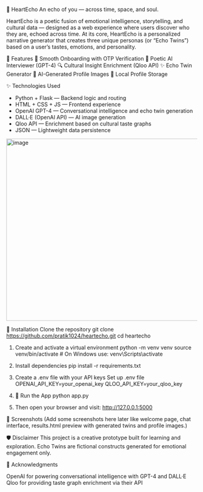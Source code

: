 💖 HeartEcho 
An echo of you — across time, space, and soul.

HeartEcho is a poetic fusion of emotional intelligence, storytelling, and cultural data — designed as a web experience where users discover who they are, echoed across time.
At its core, HeartEcho is a personalized narrative generator that creates three unique personas (or “Echo Twins”) based on a user’s tastes, emotions, and personality.

 
🧠 Features
🔐 Smooth Onboarding with OTP Verification
💬 Poetic AI Interviewer (GPT-4)
🔍 Cultural Insight Enrichment (Qloo API)
✨ Echo Twin Generator
🎨 AI-Generated Profile Images
💾 Local Profile Storage


✨ Technologies Used
- Python + Flask — Backend logic and routing  
- HTML + CSS + JS — Frontend experience  
- OpenAI GPT-4 — Conversational intelligence and echo twin generation  
- DALL·E (OpenAI API) — AI image generation  
- Qloo API — Enrichment based on cultural taste graphs  
- JSON — Lightweight data persistence  


<img width="607" height="481" alt="image" src="https://github.com/user-attachments/assets/54c03b5e-ea12-4337-b37d-2c43bac4e4d5" />

🔧 Installation
Clone the repository
git clone https://github.com/pratik1024/heartecho.git
cd heartecho

1. Create and activate a virtual environment
python -m venv venv
source venv/bin/activate    # On Windows use: venv\Scripts\activate

2. Install dependencies
pip install -r requirements.txt

3. Create a .env file with your API keys
   Set up .env file
OPENAI_API_KEY=your_openai_key
QLOO_API_KEY=your_qloo_key

4. 🚀 Run the App
python app.py

5. Then open your browser and visit:
http://127.0.0.1:5000


📸 Screenshots
(Add some screenshots here later like welcome page, chat interface, results.html preview with generated twins and profile images.)

🛡️ Disclaimer
This project is a creative prototype built for learning and exploration. Echo Twins are fictional constructs generated for emotional engagement only.

🙌 Acknowledgments

OpenAI for powering conversational intelligence with GPT-4 and DALL·E
Qloo for providing taste graph enrichment via their API

